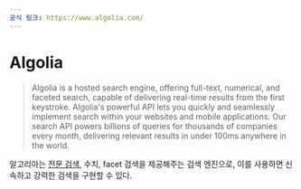 ```yaml
---
공식 링크: https://www.algolia.com/
---
```

# Algolia
> Algolia is a hosted search engine, offering full-text, numerical, and faceted search, capable of delivering real-time results from the first keystroke. Algolia's powerful API lets you quickly and seamlessly implement search within your websites and mobile applications. Our search API powers billions of queries for thousands of companies every month, delivering relevant results in under 100ms anywhere in the world.

알고리아는 [전문 검색](Full-text%20Search), 수치, facet 검색을 제공해주는 검색 엔진으로, 이를 사용하면 신속하고 강력한 검색을 구현할 수 있다.


